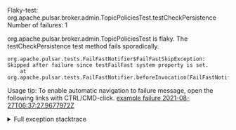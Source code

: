        
Flaky-test: org.apache.pulsar.broker.admin.TopicPoliciesTest.testCheckPersistence
Number of failures: 1

org.apache.pulsar.broker.admin.TopicPoliciesTest is flaky. The testCheckPersistence test method fails sporadically.

```
org.apache.pulsar.tests.FailFastNotifier$FailFastSkipException: Skipped after failure since testFailFast system property is set.
	at org.apache.pulsar.tests.FailFastNotifier.beforeInvocation(FailFastNotifier.java:88)

```

Usage tip: To enable automatic navigation to failure message, open the following links with CTRL/CMD-click.
[example failure 2021-08-27T06:37:27.9677972Z](https://github.com/apache/pulsar/runs/3440411059?check_suite_focus=true#step:9:1167)


<details>
<summary>Full exception stacktrace</summary>
<code><pre>
org.apache.pulsar.tests.FailFastNotifier$FailFastSkipException: Skipped after failure since testFailFast system property is set.
	at org.apache.pulsar.tests.FailFastNotifier.beforeInvocation(FailFastNotifier.java:88)

</pre></code>
</details>

